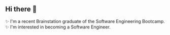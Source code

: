 ## Hi there 👋

✨ I'm a recent Brainstation graduate of the Software Engineering Bootcamp.
✨ I'm interested in becoming a Software Engineer.

<!--
**tang-sophia/tang-sophia** is a ✨ _special_ ✨ repository because its `README.md` (this file) appears on your GitHub profile.

Here are some ideas to get you started:


